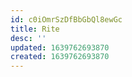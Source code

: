 ```yaml
---
id: c0iOmrSzDfBbGbQl8ewGc
title: Rite
desc: ''
updated: 1639762693870
created: 1639762693870
---
```


